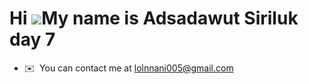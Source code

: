 Hi ![](https://user-images.githubusercontent.com/18350557/176309783-0785949b-9127-417c-8b55-ab5a4333674e.gif)My name is Adsadawut Siriluk day 7
=========================================================================================================================================

* ✉️  You can contact me at [lolnnani005@gmail.com](mailto:lolnnani005@gmail.com)
